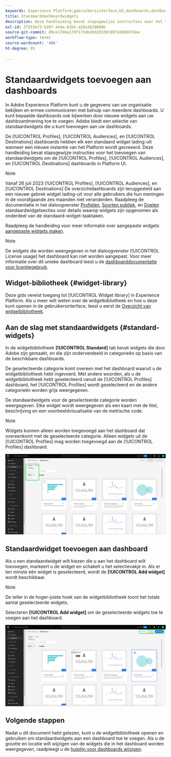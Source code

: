 ```yaml
---
keywords: Experience Platform;gebruikersinterface;UI;dashboards;dashboard;profielen;segmenten;bestemmingen;vergunningsgebruik
title: Standaarddashboardwidgets
description: Deze handleiding bevat stapsgewijze instructies voor het toevoegen van standaardwidgets aan uw Adobe Experience Platform-dashboards.
exl-id: 37353e73-b207-444a-b2b5-a20a3628086b
source-git-commit: d9ce17bbe17df175db30d283387d8fa569b97dee
workflow-type: tm+mt
source-wordcount: '486'
ht-degree: 0%

---
```


# Standaardwidgets toevoegen aan dashboards

In Adobe Experience Platform kunt u de gegevens van uw organisatie bekijken en ermee communiceren met behulp van meerdere dashboards. U kunt bepaalde dashboards ook bijwerken door nieuwe widgets aan uw dashboardmening toe te voegen. Adobe biedt een selectie van standaardwidgets die u kunt toevoegen aan uw dashboards.

De [!UICONTROL Profiles], [!UICONTROL Audiences], en [!UICONTROL Destinations] dashboards hebben elk een standaard widget lading-uit wanneer een nieuwe instantie van het Platform wordt gecreeerd. Deze handleiding bevat stapsgewijze instructies voor het toevoegen van standaardwidgets om de [!UICONTROL Profiles], [!UICONTROL Audiences], en [!UICONTROL Destinations] dashboards in Platform UI.

>[!NOTE]
>
>Vanaf 26 juli 2023 [!UICONTROL Profiles], [!UICONTROL Audiences], en [!UICONTROL Destinations] De overzichtdashboards zijn teruggesteld aan een nieuwe gebrek widget lading-uit voor alle gebruikers die hun meningen in de voorafgaande zes maanden niet veranderden.
>Raadpleeg de documentatie in het dialoogvenster [Profielen](../guides/profiles.md#default-widgets), [Soorten publiek](../guides/audiences.md#default-widgets), en [Doelen](../guides/destinations.md#default-widgets) standaardwidgetsecties voor details waarop widgets zijn opgenomen als onderdeel van de standaard-widget-taaktaken.

Raadpleeg de handleiding voor meer informatie over aangepaste widgets [aangepaste widgets maken](custom-widgets.md).

>[!NOTE]
>
>De widgets die worden weergegeven in het dialoogvenster [!UICONTROL License usage] het dashboard kan niet worden aangepast. Voor meer informatie over dit unieke dashboard leest u de [dashboarddocumentatie voor licentiegebruik](../guides/license-usage.md).

## Widget-bibliotheek {#widget-library}

Deze gids vereist toegang tot [!UICONTROL Widget library] in Experience Platform. Als u meer wilt weten over de widgetbibliotheek en hoe u deze kunt openen in de gebruikersinterface, leest u eerst de [Overzicht van widgetbibliotheek](widget-library.md).

## Aan de slag met standaardwidgets {#standard-widgets}

In de widgetbibliotheek **[!UICONTROL Standard]** tab bevat widgets die door Adobe zijn gemaakt, en die zijn onderverdeeld in categorieën op basis van de beschikbare dashboards.

De geselecteerde categorie komt overeen met het dashboard waaruit u de widgetbibliotheek hebt ingevoerd. Met andere woorden, als u de widgetbibliotheek hebt geselecteerd vanuit de [!UICONTROL Profiles] dashboard, het [!UICONTROL Profiles] wordt geselecteerd en de andere categorieën worden grijs weergegeven.

De standaardwidgets voor de geselecteerde categorie worden weergegeven. Elke widget wordt weergegeven als een kaart met de titel, beschrijving en een voorbeeldvisualisatie van de metrische code.

>[!NOTE]
>
>Widgets kunnen alleen worden toegevoegd aan het dashboard dat overeenkomt met de geselecteerde categorie. Alleen widgets uit de [!UICONTROL Profiles] mag worden toegevoegd aan de [!UICONTROL Profiles] dashboard.

![De werkruimte van de widgetbibliotheek met het tabblad Standaard en de beschikbare categorieën gemarkeerd.](../images/customization/standard-widgets.png)

## Standaardwidget toevoegen aan dashboard

Als u een standaardwidget wilt kiezen die u aan het dashboard wilt toevoegen, markeert u de widget en schakelt u het selectievakje in. Als er ten minste één widget is geselecteerd, wordt de **[!UICONTROL Add widget]** wordt beschikbaar.

>[!NOTE]
>
>De teller in de hoger-juiste hoek van de widgetbibliotheek toont het totale aantal geselecteerde widgets.

Selecteren **[!UICONTROL Add widget]** om de geselecteerde widgets toe te voegen aan het dashboard.

![De werkruimte van de widgetbibliotheek met een widget geselecteerd en de widget toevoegen en Annuleren gemarkeerd.](../images/customization/add-widget.png)

## Volgende stappen

Nadat u dit document hebt gelezen, kunt u de widgetbibliotheek openen en gebruiken om standaardwidgets aan een dashboard toe te voegen. Als u de grootte en locatie wilt wijzigen van de widgets die in het dashboard worden weergegeven, raadpleegt u de [hulplijn voor dashboards wijzigen](modify.md).

